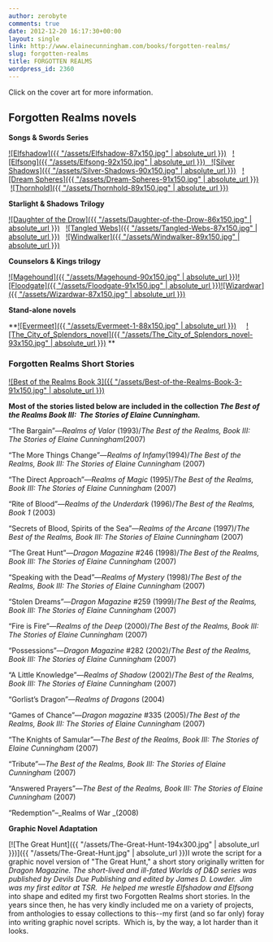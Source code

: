 ```yaml
---
author: zerobyte
comments: true
date: 2012-12-20 16:17:30+00:00
layout: single
link: http://www.elainecunningham.com/books/forgotten-realms/
slug: forgotten-realms
title: FORGOTTEN REALMS
wordpress_id: 2360
---
```


Click on the cover art for more information.


## Forgotten Realms novels


**Songs & Swords Series**


[![Elfshadow]({{ "/assets/Elfshadow-87x150.jpg" | absolute_url }})](http://www.elainecunningham.com/books/forgotten-realms/elfshadow-info/)   [![Elfsong]({{ "/assets/Elfsong-92x150.jpg" | absolute_url }})](http://www.elainecunningham.com/books/forgotten-realms/elfsong-info/)[   ](http://www.elainecunningham.com/books/forgotten-realms/elfsong-info/)[![Silver Shadows]({{ "/assets/Silver-Shadows-90x150.jpg" | absolute_url }})](http://www.elainecunningham.com/books/forgotten-realms/silver-shadows-info/)   [![Dream Spheres]({{ "/assets/Dream-Spheres-91x150.jpg" | absolute_url }})](http://www.elainecunningham.com/books/forgotten-realms/the-dream-spheres-info/)   [![Thornhold]({{ "/assets/Thornhold-89x150.jpg" | absolute_url }})](http://www.elainecunningham.com/books/forgotten-realms/thornhold-info/)


**Starlight & Shadows Trilogy**

[![Daughter of the Drow]({{ "/assets/Daughter-of-the-Drow-86x150.jpg" | absolute_url }})](http://www.elainecunningham.com/books/forgotten-realms/daughter-of-the-drow-info/)   [![Tangled Webs]({{ "/assets/Tangled-Webs-87x150.jpg" | absolute_url }})](http://www.elainecunningham.com/books/forgotten-realms/tangled-webs-info/)   [![Windwalker]({{ "/assets/Windwalker-89x150.jpg" | absolute_url }})](http://www.elainecunningham.com/books/forgotten-realms/windwalker-info/)

**Counselors & Kings trilogy**

[![Magehound]({{ "/assets/Magehound-90x150.jpg" | absolute_url }})](http://www.elainecunningham.com/books/forgotten-realms/the-magehound-info/)[![Floodgate]({{ "/assets/Floodgate-91x150.jpg" | absolute_url }})](http://www.elainecunningham.com/books/forgotten-realms/the-floodgate-info/)[![Wizardwar]({{ "/assets/Wizardwar-87x150.jpg" | absolute_url }})](http://www.elainecunningham.com/books/forgotten-realms/the-wizardwar-info/)









**Stand-alone novels**

**[![Evermeet]({{ "/assets/Evermeet-1-88x150.jpg" | absolute_url }})](http://www.elainecunningham.com/books/forgotten-realms/evermeet-info/)     [![The_City_of_Splendors_novel]({{ "/assets/The_City_of_Splendors_novel-93x150.jpg" | absolute_url }})](http://www.elainecunningham.com/books/forgotten-realms/the-city-of-splendors-info/)
**



### **Forgotten Realms Short Stories**


[![Best of the Realms Book 3]({{ "/assets/Best-of-the-Realms-Book-3-91x150.jpg" | absolute_url }})](http://www.elainecunningham.com/books/forgotten-realms/the-best-of-the-realms-book-iii-the-stories-of-elaine-cunningham-info/)

**Most of the stories listed below are included in the collection _The Best of the Realms Book III:  The Stories of Elaine Cunningham._**

“The Bargain”—_Realms of Valor_ (1993)/_The Best of the Realms, Book III: The Stories of Elaine Cunningham_(2007)

“The More Things Change”—_Realms of Infamy_(1994)/_The Best of the Realms, Book III: The Stories of Elaine Cunningham_ (2007)

“The Direct Approach”—_Realms of Magic_ (1995)/_The Best of the Realms, Book III: The Stories of Elaine Cunningham_ (2007)

“Rite of Blood”—_Realms of the Underdark_ (1996)/_The Best of the Realms, Book 1_ (2003)

“Secrets of Blood, Spirits of the Sea”—_Realms of the Arcane_ (1997)/_The Best of the Realms, Book III: The Stories of Elaine Cunningham_ (2007)

“The Great Hunt”—_Dragon Magazine_ #246 (1998)/_The Best of the Realms, Book III: The Stories of Elaine Cunningham_ (2007)

“Speaking with the Dead”—_Realms of Mystery_ (1998)/_The Best of the Realms, Book III: The Stories of Elaine Cunningham_ (2007)

“Stolen Dreams”—_Dragon Magazine_ #259 (1999)/_The Best of the Realms, Book III: The Stories of Elaine Cunningham_ (2007)

“Fire is Fire”—_Realms of the Deep_ (2000)/_The Best of the Realms, Book III: The Stories of Elaine Cunningham_ (2007)

“Possessions”—_Dragon Magazine_ #282 (2002)/_The Best of the Realms, Book III: The Stories of Elaine Cunningham_ (2007)

“A Little Knowledge”—_Realms of Shadow_ (2002)/_The Best of the Realms, Book III: The Stories of Elaine Cunningham_ (2007)

“Gorlist’s Dragon”—_Realms of Dragons_ (2004)

“Games of Chance”—_Dragon magazine_ #335 (2005)/_The Best of the Realms, Book III: The Stories of Elaine Cunningham_ (2007)

“The Knights of Samular”—_The Best of the Realms, Book III: The Stories of Elaine Cunningham_ (2007)

“Tribute”—_The Best of the Realms, Book III: The Stories of Elaine Cunningham_ (2007)

“Answered Prayers”—_The Best of the Realms, Book III: The Stories of Elaine Cunningham_ (2007)

“Redemption”–_Realms of War _(2008)

**Graphic Novel Adaptation**

[![The Great Hunt]({{ "/assets/The-Great-Hunt-194x300.jpg" | absolute_url }})]({{ "/assets/The-Great-Hunt.jpg" | absolute_url }})I wrote the script for a graphic novel version of "The Great Hunt," a short story originally written for _Dragon Magazine. _The short-lived and ill-fated Worlds of D&D series was published by Devils Due Publishing and edited by James D. Lowder.  Jim was my first editor at TSR.  He helped me wrestle _Elfshadow_ and_ Elfsong_ into shape and edited my first two Forgotten Realms short stories. In the years since then, he has very kindly included me on a variety of projects, from anthologies to essay collections to this--my first (and so far only) foray into writing graphic novel scripts.  Which is, by the way, a lot harder than it looks.
